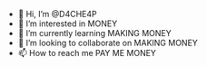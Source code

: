 - 👋 Hi, I’m @D4CHE4P
- 👀 I’m interested in MONEY
- 🌱 I’m currently learning MAKING MONEY
- 💞️ I’m looking to collaborate on MAKING MONEY
- 📫 How to reach me PAY ME MONEY

<!---
D4CHE4P/D4CHE4P is a ✨ special ✨ repository because its `README.md` (this file) appears on your GitHub profile.
You can click the Preview link to take a look at your changes.
--->
